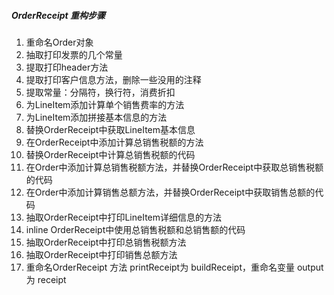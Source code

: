 ##### OrderReceipt 重构步骤

1. 重命名Order对象
2. 抽取打印发票的几个常量
3. 提取打印header方法
4. 提取打印客户信息方法，删除一些没用的注释
5. 提取常量：分隔符，换行符，消费折扣
6. 为LineItem添加计算单个销售费率的方法
7. 为LineItem添加拼接基本信息的方法
8. 替换OrderReceipt中获取LineItem基本信息
9. 在OrderReceipt中添加计算总销售税额的方法
10. 替换OrderReceipt中计算总销售税额的代码
11. 在Order中添加计算总销售税额方法，并替换OrderReceipt中获取总销售税额的代码
12. 在Order中添加计算销售总额方法，并替换OrderReceipt中获取销售总额的代码
13. 抽取OrderReceipt中打印LineItem详细信息的方法
14. inline OrderReceipt中使用总销售税额和总销售额的代码
15. 抽取OrderReceipt中打印总销售税额方法
16. 抽取OrderReceipt中打印销售总额方法
16. 重命名OrderReceipt 方法 printReceipt为 buildReceipt，重命名变量 output 为 receipt